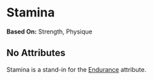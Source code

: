 Stamina
=======

__Based On:__ <span title='Space'>Strength</span>, <span title='Adventure & Fantasy'>Physique</span>

No Attributes
-------------

Stamina is a stand-in for the [Endurance](Endurance.md) attribute.
